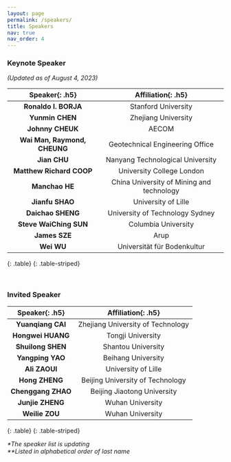 ```yaml
---
layout: page
permalink: /speakers/
title: Speakers
nav: true
nav_order: 4
---
```


### Keynote Speaker

_(Updated as of August 4, 2023)_

|      **Speaker**{: .h5}      |          **Affiliation**{: .h5}           |
| :--------------------------: | :---------------------------------------: |
|     **Ronaldo I. BORJA**     |            Stanford University            |
|       **Yunmin CHEN**        |            Zhejiang University            |
|       **Johnny CHEUK**       |                   AECOM                   |
| **Wai Man, Raymond, CHEUNG** |      Geotechnical Engineering Office      |
|         **Jian CHU**         |     Nanyang Technological University      |
|   **Matthew Richard COOP**   |         University College London         |
|        **Manchao HE**        | China University of Mining and technology |
|       **Jianfu SHAO**        |            University of Lille            |
|      **Daichao SHENG**       |      University of Technology Sydney      |
|    **Steve WaiChing SUN**    |            Columbia University            |
|        **James SZE**         |                   Arup                    |
|          **Wei WU**          |        Universität für Bodenkultur        |
{: .table}
{: .table-striped}

<br>

### Invited Speaker

| **Speaker**{: .h5} |      **Affiliation**{: .h5}       |
| :----------------: | :-------------------------------: |
| **Yuanqiang CAI**  | Zhejiang University of Technology |
| **Hongwei HUANG**  |         Tongji University         |
| **Shuilong SHEN**  |        Shantou University         |
|  **Yangping YAO**  |        Beihang University         |
|   **Ali ZAOUI**    |        University of Lille        |
|   **Hong ZHENG**   | Beijing University of Technology  |
| **Chenggang ZHAO** |    Beijing Jiaotong University    |
|  **Junjie ZHENG**  |         Wuhan University          |
|   **Weilie ZOU**   |         Wuhan University          |
{: .table}
{: .table-striped}


_*The speaker list is updating_ <br>
_**Listed in alphabetical order of last name_

